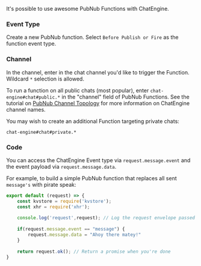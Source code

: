 It's possible to use awesome PubNub Functions with ChatEngine.

### Event Type

Create a new PubNub function. Select `Before Publish or Fire` as the function event type.  

### Channel

In the channel, enter in the chat channel you'd like to trigger the Function. Wildcard `*` selection
is allowed.

To run a function on all public chats (most popular), enter `chat-engine#chat#public.*` in the 
"channel" field of PubNub Functions. See the tutorial on 
[PubNub Channel Topology](../pubnub-channel-topology) for more information on 
ChatEngine channel names.

You may wish to create an additional Function targeting private chats:  
```
chat-engine#chat#private.*
```   

### Code

You can access the ChatEngine Event type via `request.message.event` and the event payload via 
`request.message.data`.

For example, to build a simple PubNub function that replaces all sent `message's` with pirate speak:  
```js
export default (request) => {
    const kvstore = require('kvstore');
    const xhr = require('xhr');
 
    console.log('request',request); // Log the request envelope passed
 
    if(request.message.event == "message") {
        request.message.data = "Ahoy there matey!"
    }
 
    return request.ok(); // Return a promise when you're done
}
```